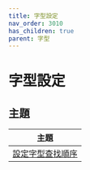 ```yaml
---
title: 字型設定
nav_order: 3010
has_children: true
parent: 字型
---
```



# 字型設定


## 主題

| 主題 |
| --- |
| [設定字型查找順序](https://samwhelp.github.io/note-about-fedora/read/subject/font/config/font-match-order.html) |
